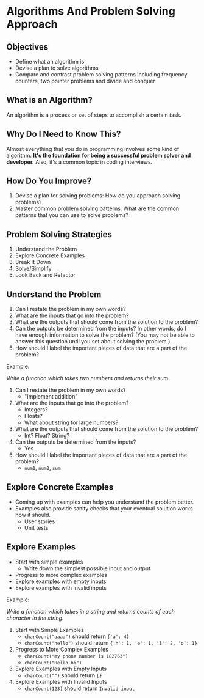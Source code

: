 # Algorithms And Problem Solving Approach

## Objectives

- Define what an algorithm is
- Devise a plan to solve algorithms
- Compare and contrast problem solving patterns including frequency counters, two pointer problems and divide and conquer

## What is an Algorithm?

An algorithm is a process or set of steps to accomplish a certain task.

## Why Do I Need to Know This?

Almost everything that you do in programming involves some kind of algorithm. **It's the foundation for being a successful problem solver and developer.**
Also, it's a common topic in coding interviews.

## How Do You Improve?

1. Devise a plan for solving problems: How do you approach solving problems?
2. Master common problem solving patterns: What are the common patterns that you can use to solve problems?

## Problem Solving Strategies

1. Understand the Problem
2. Explore Concrete Examples
3. Break It Down
4. Solve/Simplify
5. Look Back and Refactor

## Understand the Problem

1. Can I restate the problem in my own words?
2. What are the inputs that go into the problem?
3. What are the outputs that should come from the solution to the problem?
4. Can the outputs be determined from the inputs? In other words, do I have enough information to solve the problem? (You may not be able to answer this question until you set about solving the problem.)
5. How should I label the important pieces of data that are a part of the problem?

Example:

_Write a function which takes two numbers and returns their sum._

1. Can I restate the problem in my own words?
   - "Implement addition"
2. What are the inputs that go into the problem?
   - Integers?
   - Floats?
   - What about string for large numbers?
3. What are the outputs that should come from the solution to the problem?
   - Int? Float? String?
4. Can the outputs be determined from the inputs?
   - Yes
5. How should I label the important pieces of data that are a part of the problem?
   - `num1`, `num2`, `sum`

## Explore Concrete Examples

- Coming up with examples can help you understand the problem better.
- Examples also provide sanity checks that your eventual solution works how it should.
  - User stories
  - Unit tests

## Explore Examples

- Start with simple examples
  - Write down the simplest possible input and output
- Progress to more complex examples
- Explore examples with empty inputs
- Explore examples with invalid inputs

Example:

_Write a function which takes in a string and returns counts of each character in the string._

1. Start with Simple Examples
   - `charCount("aaaa")` should return `{'a': 4}`
   - `charCount("hello")` should return `{'h': 1, 'e': 1, 'l': 2, 'o': 1}`
2. Progress to More Complex Examples
   - `charCount("my phone number is 182763")`
   - `charCount("Hello hi")`
3. Explore Examples with Empty Inputs
   - `charCount("")` should return `{}`
4. Explore Examples with Invalid Inputs
   - `charCount(123)` should return `Invalid input`
